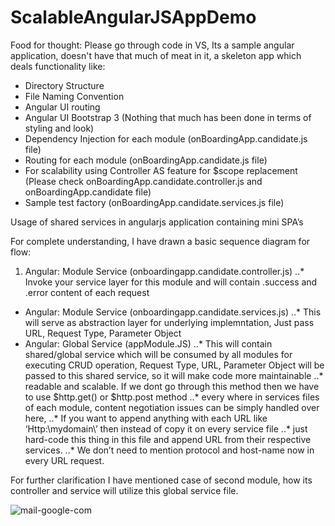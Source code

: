 # ScalableAngularJSAppDemo
Food for thought: Please go through code in VS, Its a sample angular application, doesn't have that much of meat in it, 
a skeleton app which deals functionality like: 

- Directory Structure
- File Naming Convention
- Angular UI routing
- Angular UI Bootstrap 3 (Nothing that much has been done in terms of styling and look)
- Dependency Injection for each module (onBoardingApp.candidate.js file)
- Routing for each module (onBoardingApp.candidate.js file)
- For scalability using Controller AS feature for $scope replacement (Please check onBoardingApp.candidate.controller.js and onBoardingApp.candidate file) 
- Sample test factory (onBoardingApp.candidate.services.js file)



Usage of shared services in angularjs application containing mini SPA’s

For complete understanding, I have drawn a basic sequence diagram for flow:
1. Angular: Module Service (onboardingapp.candidate.controller.js)
  ..* Invoke your service layer for this module​ and will contain .success and .error content of each request
- Angular: Module Service (onboardingapp.candidate.services.js)
  ..* This will serve as abstraction layer for underlying implemntation, Just pass URL, Request Type, Parameter Object
- Angular: Global Service (appModule.JS)
  ..* This will contain shared/global service which will be consumed by all modules for executing CRUD operation,
       Request Type, URL, Parameter Object will be passed to this shared service, so it will make code more maintainable
  ..* readable and scalable​. If we dont go through this method then we have to use $http.get() or $http.post method
  ..* every where in services files of each module, content negotiation issues can be simply handled over here,
  ..* If you want to append anything with each URL like ‘Http:\\mydomain\’ then instead of copy it on every service file
  ..* just hard-code this thing in this file and append URL from their respective services.
  ..* We don’t need to mention protocol and host-name now in every URL request.

For further clarification I have mentioned case of second module, how its controller and service will utilize this global service file.

![mail-google-com](https://cloud.githubusercontent.com/assets/10474169/10745064/6a0a1ca0-7c0c-11e5-83f4-a3379257559c.png)
